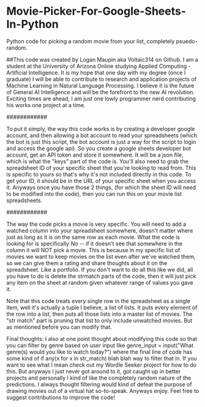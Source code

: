 # Movie-Picker-For-Google-Sheets-In-Python
Python code for picking a random movie from your list, completely psuedo-random.

##This code was created by Logan Maupin aka Voltaic314 on Github. I am a student at the University of Arizona Online studying Applied Computing - Artificial Intelligence. It is my hope that one day with my degree (once I graduate) I will be able to contribute to research and application projects of Machine Learning in Natural Language Processing. I believe it is the future of General AI Intelligence and will be the forefront to the new AI revolution. Exciting times are ahead, I am just one lowly programmer nerd contributing his works one project at a time. 


############


To put it simply, the way this code works is by creating a developer google account, and then allowing a bot account to read your spreadsheets (which the bot is just this script, the bot account is just a way for the script to login and access the google api). So you create a google sheets developer bot account, get an API token and store it somewhere. It will be a json file, which is what the "keys" part of the code is. You'll also need to grab the spreadsheet ID of your specific sheet that you're looking to read from. This is specific to yours so that's why it's not included directly in this code. To get your ID, it should be in the URL of your specific sheet when you access it. Anyways once you have those 2 things, (for which the sheet ID will need to be modified into the code), then you can run this on your movie list spreadsheets. 


############


The way the code picks a movie is very specific. You will need to add a watched column into your spreadsheet somewhere, doesn't matter where just as long as it is on the same row as each movie. What the code is looking for is specifically *No*  -- if it doesn't see that somewhere in the column it will NOT pick a movie. This is because in my specific list of movies we want to keep movies on the list even after we've watched them, so we can give them a rating and share thoughts about it on the spreadsheet. Like a portfolio. If you don't want to do all this like we did, all you have to do is delete the strmatch parts of the code, then it will just pick any item on the sheet at random given whatever range of values you gave it. 

Note that this code treats every single row in the spreadsheet as a single item, well it's actually a tuple I believe, a list of lists. It puts every element of the row into a list, then puts all those lists into a master list of movies. The "str match" part is pruning that list to only include unwatched movies. But as mentioned before you can modify that. 

Final thoughts: I also at one point thought about modifying this code so that you can filter by genre based on user input like genre_input = input("What genre(s) would you like to watch today?") where the final line of code has some kind of if any(x for x in str_match) blah blah way to filter that in. If you want to see what I mean check out my Wordle Seeker project for how to do this. But anyways I just never got around to it, got caught up in better projects and personally I kind of like the completely random nature of the predictions. I always thought filtering would kind of defeat the purpose of drawing movies out of a virtual hat so-to-speak. Anyways enjoy. Feel free to suggest contributions to improve the code! 
